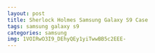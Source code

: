 ```yaml
---
layout: post
title: Sherlock Holmes Samsung Galaxy S9 Case
tags: samsung galaxy s9
categories: samsung
img: 1VOIRwO3I9_DEhyQEy1yiTwwBB5c2EEE-
---
```

